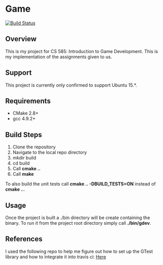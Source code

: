# Game #

[![Build Status][Travis Badge]][Travis Link]

## Overview ##

This is my project for CS 585: Introduction to Game Development. This is my
implementation of the assignments given to us.

## Support ##

This project is currently only confirmed to support Ubuntu 15.*.

## Requirements ##

  * CMake 2.8+
  * gcc 4.9.2+

## Build Steps ##

1. Clone the repository
2. Navigate to the local repo directory
3. mkdir build
4. cd build
5. Call **cmake ..**
6. Call **make**

To also build the unit tests call **cmake .. -DBUILD_TESTS=ON** instead of
**cmake ..**.

## Usage ##

Once the project is built a ./bin directory will be create containing the 
binary. To run it from the project root directory simply call **./bin/gdev**.

## References ##

I used the following repo to help me figure out how to set up the GTest 
library and how to integrate it into travis ci:
[Here](https://github.com/bast/gtest-demo/blob/master/.travis.yml])

[Travis Badge]: https://travis-ci.org/invaderjon/gdev.svg?branch=master
[Travis Link]: https://travis-ci.org/invaderjon/gdev